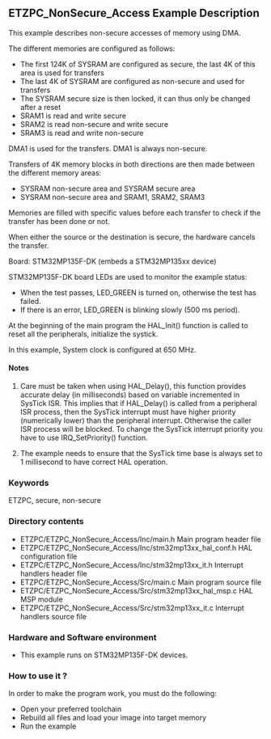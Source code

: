 ## <b>ETZPC_NonSecure_Access Example Description</b>

This example describes non-secure accesses of memory using DMA.

The different memories are configured as follows:
- The first 124K of SYSRAM are configured as secure, the last 4K of this area is used for transfers
- The last 4K of SYSRAM are configured as non-secure and used for transfers
- The SYSRAM secure size is then locked, it can thus only be changed after a reset
- SRAM1 is read and write secure
- SRAM2 is read non-secure and write secure
- SRAM3 is read and write non-secure

DMA1 is used for the transfers. DMA1 is always non-secure.

Transfers of 4K memory blocks in both directions are then made between the different memory areas:
- SYSRAM non-secure area and SYSRAM secure area 
- SYSRAM non-secure area and SRAM1, SRAM2, SRAM3

Memories are filled with specific values before each transfer to check if the transfer has been done or not.

When either the source or the destination is secure, the hardware cancels the transfer.

Board: STM32MP135F-DK (embeds a STM32MP135xx device)

STM32MP135F-DK board LEDs are used to monitor the example status:
- When the test passes, LED_GREEN is turned on, otherwise the test has failed.
- If there is an error, LED_GREEN is blinking slowly (500 ms period).

At the beginning of the main program the HAL_Init() function is called to reset
all the peripherals, initialize the systick.

In this example, System clock is configured at 650 MHz.

#### <b>Notes</b>

 1. Care must be taken when using HAL_Delay(), this function provides accurate
      delay (in milliseconds) based on variable incremented in SysTick ISR. This
      implies that if HAL_Delay() is called from a peripheral ISR process, then
      the SysTick interrupt must have higher priority (numerically lower) than
      the peripheral interrupt. Otherwise the caller ISR process will be blocked.
      To change the SysTick interrupt priority you have to use
      IRQ_SetPriority() function.

 2. The example needs to ensure that the SysTick time base is always set to
      1 millisecond to have correct HAL operation.

### <b>Keywords</b>

ETZPC, secure, non-secure

### <b>Directory contents</b>

  - ETZPC/ETZPC_NonSecure_Access/Inc/main.h                  Main program header file
  - ETZPC/ETZPC_NonSecure_Access/Inc/stm32mp13xx_hal_conf.h  HAL configuration file
  - ETZPC/ETZPC_NonSecure_Access/Inc/stm32mp13xx_it.h        Interrupt handlers header file
  - ETZPC/ETZPC_NonSecure_Access/Src/main.c                  Main program source file
  - ETZPC/ETZPC_NonSecure_Access/Src/stm32mp13xx_hal_msp.c   HAL MSP module
  - ETZPC/ETZPC_NonSecure_Access/Src/stm32mp13xx_it.c        Interrupt handlers source file

### <b>Hardware and Software environment</b>

  - This example runs on STM32MP135F-DK devices.

### <b>How to use it ?</b>

In order to make the program work, you must do the following:

  - Open your preferred toolchain
  - Rebuild all files and load your image into target memory
  - Run the example

